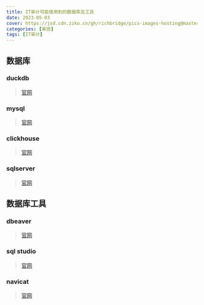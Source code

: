 ```yaml
---
title: IT审计可能使用到的数据库及工具
date: 2023-05-03
cover: https://jsd.cdn.zzko.cn/gh/richbridge/picx-images-hosting@master/thumbnail/审技.jpg
categories: [审技]
tags: [IT审计]
---
```


## 数据库

### duckdb
> [官网](https://duckdb.org/)

### mysql
> [官网](https://www.mysql.com/)

### clickhouse
> [官网](https://clickhouse.com/)

### sqlserver
> [官网](https://www.microsoft.com/en-us/sql-server/)

## 数据库工具


### dbeaver
> [官网](https://dbeaver.io/)

### sql studio
> [官网](https://www.sqlstudio.com/)

### navicat
> [官网](https://www.navicat.com.cn/)
